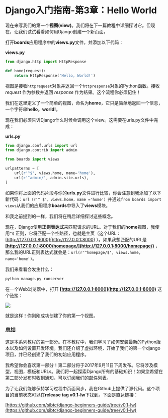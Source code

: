 # Django入门指南-第3章：Hello World

现在来写我们的第一个**视图(view)**。我们将在下一篇教程中详细探讨它。但现在，让我们试试看看如何用Django创建一个新页面。

打开**boards**应用程序中的**views.py**文件，并添加以下代码：

**views.py**

```python
from django.http import HttpResponse

def home(request):
    return HttpResponse('Hello, World!')

```

视图是接收`httprequest`对象并返回一个`httpresponse`对象的Python函数。接收 *request* 作为参数并返回 *response* 作为结果。这个流程你必须记住！

我们在这里定义了一个简单的视图，命名为**home**，它只是简单地返回一个信息，一个字符串**hello，world!**。

现在我们必须告诉Django什么时候会调用这个view。这需要在urls.py文件中完成：

**urls.py**

```python
from django.conf.urls import url
from django.contrib import admin

from boards import views

urlpatterns = [
    url(r'^$', views.home, name='home'),
    url(r'^admin/', admin.site.urls),
]
```

如果你将上面的代码片段与你的**urls.py**文件进行比较，你会注意到我添加了以下新代码：`url（r'^ $'，views.home，name ='home'）`并通过`from boards import views`从我们的应用程序**boards**中导入了**views**模块。

和我之前提到的一样，我们将在稍后详细探讨这些概念。

现在，Django使用**正则表达式**来匹配请求的URL。对于我们的**home**视图，我使用`^$` 正则，它将匹配一个空路径，也就是主页（这个URL：[http://127.0.0.1:8000](http://127.0.0.1:8000) ）。如果我想匹配的URL是 **[http://127.0.0.1:8000/homepage/](http://127.0.0.1:8000/homepage/)** ，那么我的URL正则表达式就会是：`url(r'^homepage/$', views.home, name='home')`。

我们来看看会发生什么：

```bash
python manage.py runserver
```

在一个Web浏览器中，打开 **[http://127.0.0.1:8000](http://127.0.0.1:8000)** 这个链接：

![](https://raw.githubusercontent.com/candoy/candoy.github.io/master/_posts/statics/1-14.png)

就是这样！你刚刚成功创建了你的第一个视图。

### 总结

这是本系列教程的第一部分。在本教程中，我们学习了如何安装最新的Python版本以及如何设置开发环境。我们还介绍了虚拟环境，开始了我们的第一个django项目，并已经创建了我们的初始应用程序。

我希望你会喜欢第一部分！第二部分将于2017年9月11日下周发布。它将涉及模型，视图，模板和URLs。我们将一起探索Django所有的基础知识！如果您希望在第二部分发布时收到通知，可以订阅我们的[邮件列表](http://eepurl.com/b0gR51)。

为了让我们能够保持学习过程中页面同步，我在Github上提供了源代码。这个项目的当前状态可以在**release tag v0.1-lw**下找到。下面是直达链接：

[https://github.com/sibtc/django-beginners-guide/tree/v0.1-lw](https://github.com/sibtc/django-beginners-guide/tree/v0.1-lw)
